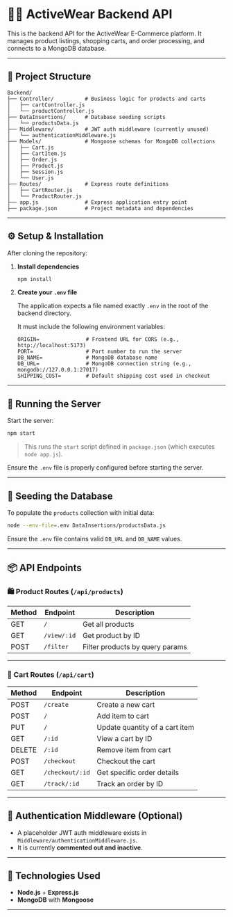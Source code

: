# 🏋️‍♀️ ActiveWear Backend API

This is the backend API for the ActiveWear E-Commerce platform. It manages product listings, shopping carts, and order processing, and connects to a MongoDB database.

---

## 📁 Project Structure

```
Backend/
├── Controller/          # Business logic for products and carts
│   ├── cartController.js
│   └── productController.js
├── DataInsertions/      # Database seeding scripts
│   └── productsData.js
├── Middleware/          # JWT auth middleware (currently unused)
│   └── authenticationMiddleware.js
├── Models/              # Mongoose schemas for MongoDB collections
│   ├── Cart.js
│   ├── CartItem.js
│   ├── Order.js
│   ├── Product.js
│   ├── Session.js
│   └── User.js
├── Routes/              # Express route definitions
│   ├── CartRouter.js
│   └── ProductRouter.js
├── app.js               # Express application entry point
├── package.json         # Project metadata and dependencies
```

---

## ⚙️ Setup & Installation

After cloning the repository:

1. **Install dependencies**

   ```bash
   npm install
   ```

2. **Create your `.env` file**

   The application expects a file named exactly `.env` in the root of the backend directory.

   It must include the following environment variables:

   ```env
   ORIGIN=               # Frontend URL for CORS (e.g., http://localhost:5173)
   PORT=                 # Port number to run the server
   DB_NAME=              # MongoDB database name
   DB_URL=               # MongoDB connection string (e.g., mongodb://127.0.0.1:27017)
   SHIPPING_COST=        # Default shipping cost used in checkout
   ```

---

## 🚀 Running the Server

Start the server:

```bash
npm start
```

> This runs the `start` script defined in `package.json` (which executes `node app.js`).

Ensure the `.env` file is properly configured before starting the server.

---

## 🌱 Seeding the Database

To populate the `products` collection with initial data:

```bash
node --env-file=.env DataInsertions/productsData.js
```

Ensure the `.env` file contains valid `DB_URL` and `DB_NAME` values.

---

## 📦 API Endpoints

### 🛍️ Product Routes (`/api/products`)

| Method | Endpoint         | Description                       |
|--------|------------------|-----------------------------------|
| GET    | `/`              | Get all products                  |
| GET    | `/view/:id`      | Get product by ID                 |
| POST   | `/filter`        | Filter products by query params   |

---

### 🛒 Cart Routes (`/api/cart`)

| Method | Endpoint           | Description                         |
|--------|--------------------|-------------------------------------|
| POST   | `/create`          | Create a new cart                   |
| POST   | `/`                | Add item to cart                    |
| PUT    | `/`                | Update quantity of a cart item      |
| GET    | `/:id`             | View a cart by ID                   |
| DELETE | `/:id`             | Remove item from cart               |
| POST   | `/checkout`        | Checkout the cart                   |
| GET    | `/checkout/:id`    | Get specific order details          |
| GET    | `/track/:id`       | Track an order by ID                |

---

## 🔐 Authentication Middleware (Optional)

- A placeholder JWT auth middleware exists in `Middleware/authenticationMiddleware.js`.
- It is currently **commented out and inactive**.

---

## 🧪 Technologies Used

- **Node.js** + **Express.js**
- **MongoDB** with **Mongoose**

---
